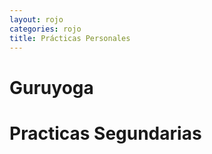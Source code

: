 ```yaml
---
layout: rojo
categories: rojo
title: Prácticas Personales
---  
```

Guruyoga
========


Practicas Segundarias
=====================